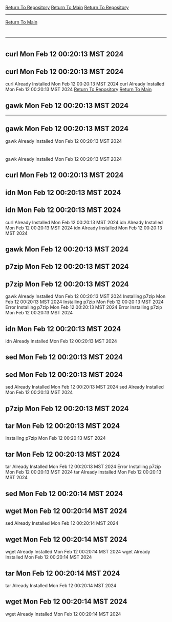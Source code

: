 [Return To Repository](https://github.com/DigitalWarrior/piholeparser/)
[Return To Main](https://github.com/DigitalWarrior/piholeparser/blob/master/RecentRunLogs/Mainlog.md)
[Return To Repository](https://github.com/DigitalWarrior/piholeparser/)
____________________________________
[Return To Main](https://github.com/DigitalWarrior/piholeparser/blob/master/RecentRunLogs/Mainlog.md)
# 
____________________________________
# 
## curl Mon Feb 12 00:20:13 MST 2024
## curl Mon Feb 12 00:20:13 MST 2024
curl Already Installed Mon Feb 12 00:20:13 MST 2024
curl Already Installed Mon Feb 12 00:20:13 MST 2024
[Return To Repository](https://github.com/DigitalWarrior/piholeparser/)
[Return To Main](https://github.com/DigitalWarrior/piholeparser/blob/master/RecentRunLogs/Mainlog.md)
## gawk Mon Feb 12 00:20:13 MST 2024
____________________________________
## gawk Mon Feb 12 00:20:13 MST 2024
gawk Already Installed Mon Feb 12 00:20:13 MST 2024
# 
gawk Already Installed Mon Feb 12 00:20:13 MST 2024
## curl Mon Feb 12 00:20:13 MST 2024
## idn Mon Feb 12 00:20:13 MST 2024
## idn Mon Feb 12 00:20:13 MST 2024
curl Already Installed Mon Feb 12 00:20:13 MST 2024
idn Already Installed Mon Feb 12 00:20:13 MST 2024
idn Already Installed Mon Feb 12 00:20:13 MST 2024
## gawk Mon Feb 12 00:20:13 MST 2024
## p7zip Mon Feb 12 00:20:13 MST 2024
## p7zip Mon Feb 12 00:20:13 MST 2024
gawk Already Installed Mon Feb 12 00:20:13 MST 2024
Installing p7zip Mon Feb 12 00:20:13 MST 2024
Installing p7zip Mon Feb 12 00:20:13 MST 2024
Error Installing p7zip Mon Feb 12 00:20:13 MST 2024
Error Installing p7zip Mon Feb 12 00:20:13 MST 2024
## idn Mon Feb 12 00:20:13 MST 2024
idn Already Installed Mon Feb 12 00:20:13 MST 2024
## sed Mon Feb 12 00:20:13 MST 2024
## sed Mon Feb 12 00:20:13 MST 2024
sed Already Installed Mon Feb 12 00:20:13 MST 2024
sed Already Installed Mon Feb 12 00:20:13 MST 2024
## p7zip Mon Feb 12 00:20:13 MST 2024
## tar Mon Feb 12 00:20:13 MST 2024
Installing p7zip Mon Feb 12 00:20:13 MST 2024
## tar Mon Feb 12 00:20:13 MST 2024
tar Already Installed Mon Feb 12 00:20:13 MST 2024
Error Installing p7zip Mon Feb 12 00:20:13 MST 2024
tar Already Installed Mon Feb 12 00:20:13 MST 2024
## sed Mon Feb 12 00:20:14 MST 2024
## wget Mon Feb 12 00:20:14 MST 2024
sed Already Installed Mon Feb 12 00:20:14 MST 2024
## wget Mon Feb 12 00:20:14 MST 2024
wget Already Installed Mon Feb 12 00:20:14 MST 2024
wget Already Installed Mon Feb 12 00:20:14 MST 2024
## tar Mon Feb 12 00:20:14 MST 2024
tar Already Installed Mon Feb 12 00:20:14 MST 2024
## wget Mon Feb 12 00:20:14 MST 2024
wget Already Installed Mon Feb 12 00:20:14 MST 2024
